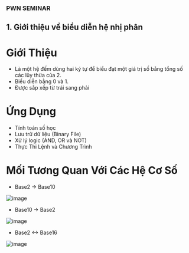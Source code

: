 ### PWN SEMINAR 
## 1. Giới thiệu về biểu diễn hệ nhị phân 
# Giới Thiệu
- Là một hệ đếm dùng hai ký tự để biểu đạt một giá trị số bằng tổng số các lũy thừa của 2.
- Biểu diễn bằng 0 và 1.
- Được sắp xếp từ trái sang phải
# Ứng Dụng
- Tính toán số học
- Lưu trữ dữ liệu (Binary File)
- Xử lý logic (AND, OR và NOT)
- Thực Thi Lệnh và Chương Trình
# Mối Tương Quan Với Các Hệ Cơ Số 
- Base2 -> Base10 

![image](https://github.com/TooBunReal/training-w1/assets/89735990/a3c0e92c-16f1-4b6a-af69-d23b4c0fa48d)

- Base10 -> Base2 

![image](https://github.com/TooBunReal/training-w1/assets/89735990/5a974db0-8945-453f-8bc5-e06bdf53333c)

- Base2 <-> Base16

![image](https://github.com/TooBunReal/training-w1/assets/89735990/35e2c67a-6d8b-4249-889d-a64ec03996a7)

